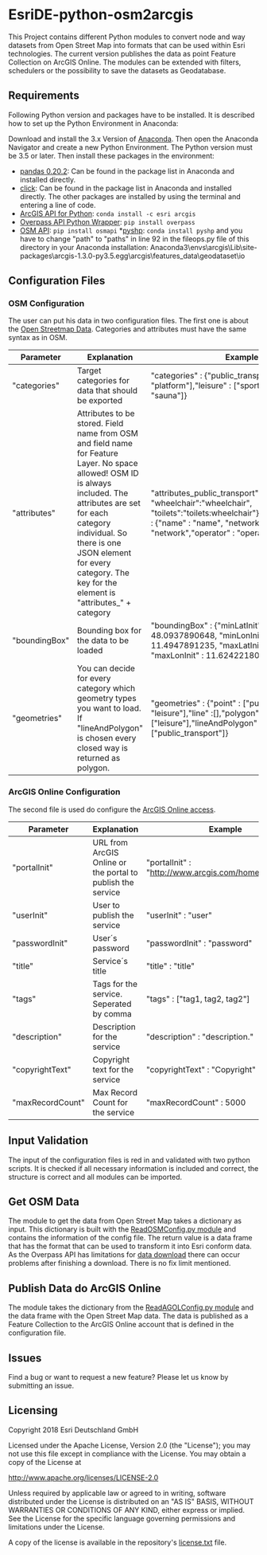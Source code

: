 # EsriDE-python-osm2arcgis

This Project contains different Python modules to convert node and way datasets from Open Street Map into formats that can be used within Esri technologies.
The current version publishes the data as point Feature Collection on ArcGIS Online. The modules can be extended with filters, schedulers or the possibility
to save the datasets as Geodatabase.

## Requirements

Following Python version and packages have to be installed. It is described how to set up the Python Environment in Anaconda:

Download and install the 3.x Version of [Anaconda](https://www.anaconda.com/download/). Then open the Anaconda Navigator and create a new Python Environment. The Python version must be 3.5 or later. Then install these packages in the environment:

* [pandas 0.20.2](http://pandas.pydata.org/): Can be found in the package list in Anaconda and installed directly.
* [click](https://github.com/pallets/click): Can be found in the package list in Anaconda and installed directly.
The other packages are installed by using the terminal and entering a line of code.
* [ArcGIS API for Python](https://developers.arcgis.com/python/): `conda install -c esri arcgis`
* [Overpass API Python Wrapper](https://github.com/mvexel/overpass-api-python-wrapper): `pip install overpass`
* [OSM API](https://pypi.python.org/pypi/osmapi): `pip install osmapi`
*[pyshp](https://pypi.python.org/pypi/pyshp): `conda install pyshp` and you have to change "path" to "paths" in line 92 in the fileops.py file of this directory in your Anaconda installation: 
Anaconda3\envs\arcgis\Lib\site-packages\arcgis-1.3.0-py3.5.egg\arcgis\features\_data\geodataset\io

## Configuration Files

### OSM Configuration

The user can put his data in two configuration files. The first one is about the [Open Streetmap Data](osmconfig.json). Categories and attributes must have the same syntax as in OSM.

| Parameter | Explanation | Example |
| --- | --- | ---|
| "categories" | Target categories for data that should be exported | "categories" : {"public_transport" : ["station", "platform"],"leisure" : ["sports_centre", "sauna"]} |
| "attributes" | Attributes to be stored. Field name from OSM and field name for Feature Layer. No space allowed! OSM ID is always included. The attributes are set for each category individual. So there is one JSON element for every category. The key for the element is "attributes_" + category | "attributes_public_transport" : {"name" : "name", "wheelchair":"wheelchair", "toilets":"toilets:wheelchair"},"attributes_leisure" : {"name" : "name", "network" : "network","operator" : "operator"} |
| "boundingBox" | Bounding box for the data to be loaded | "boundingBox" : {"minLatInit" : 48.0937890648, "minLonInit" : 11.4947891235, "maxLatInit" : 48.172382181, "maxLonInit" : 11.6242218018} |
| "geometries" | You can decide for every category which geometry types you want to load. If "lineAndPolygon" is chosen every closed way is returned as polygon. | "geometries" : {"point" : ["public_transport", "leisure"],"line" :[],"polygon": ["leisure"],"lineAndPolygon" : ["public_transport"]} |

### ArcGIS Online Configuration

The second file is used do configure the [ArcGIS Online access](agolconfig.json).

| Parameter | Explanation | Example |
| --- | --- | ---|
| "portalInit" | URL from ArcGIS Online or the portal to publish the service | "portalInit" : "http://www.arcgis.com/home/index.html" |
| "userInit" | User to publish the service | "userInit" : "user" |
| "passwordInit" | User´s password | "passwordInit" : "password" |
| "title" | Service´s title | "title" : "title" |
| "tags" | Tags for the service. Seperated by comma | "tags" : ["tag1, tag2, tag2"] |
| "description" | Description for the service | "description" : "description." |
| "copyrightText" | Copyright text for the service | "copyrightText" : "Copyright" |
| "maxRecordCount" | Max Record Count for the service | "maxRecordCount" : 5000 |


## Input Validation
The input of the configuration files is red in and validated with two python scripts. It is checked if all necessary information is included and correct, the structure is correct and
all modules can be imported. 

## Get OSM Data
The module to get the data from Open Street Map takes a dictionary as input. This dictionary is built with the [ReadOSMConfig.py module](ReadOSMConfig.py) and contains the information
of the config file. The return value is a data frame that has the format that can be used to transform it into Esri conform data. As the Overpass API has limitations for [data download](https://wiki.openstreetmap.org/wiki/Overpass_API#Limitations) there can occur problems after finishing a download.
There is no fix limit mentioned.

## Publish Data do ArcGIS Online
The module takes the dictionary from the [ReadAGOLConfig.py module](ReadAGOLConfig.py) and the data frame with the Open Street Map data. The data is published as a Feature Collection
to the ArcGIS Online account that is defined in the configuration file.

## Issues 
Find a bug or want to request a new feature? Please let us know by submitting an issue.

## Licensing

Copyright 2018 Esri Deutschland GmbH

Licensed under the Apache License, Version 2.0 (the "License"); you may not use this file except in compliance with the License. You may obtain a copy of the License at

http://www.apache.org/licenses/LICENSE-2.0

Unless required by applicable law or agreed to in writing, software distributed under the License is distributed on an "AS IS" BASIS, WITHOUT WARRANTIES OR CONDITIONS OF ANY KIND, either express or implied. See the License for the specific language governing permissions and limitations under the License.

A copy of the license is available in the repository's [license.txt](license.txt) file.
